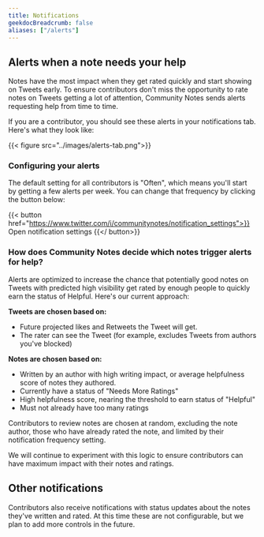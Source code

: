 ```yaml
---
title: Notifications
geekdocBreadcrumb: false
aliases: ["/alerts"]
---
```


## Alerts when a note needs your help

Notes have the most impact when they get rated quickly and start showing on Tweets early. To ensure contributors don't miss the opportunity to rate notes on Tweets getting a lot of attention, Community Notes sends alerts requesting help from time to time.

If you are a contributor, you should see these alerts in your notifications tab. Here's what they look like:

{{< figure src="../images/alerts-tab.png">}}

### Configuring your alerts

The default setting for all contributors is "Often", which means you'll start by getting a few alerts per week. You can change that frequency by clicking the button below:

{{< button href="https://www.twitter.com/i/communitynotes/notification_settings">}} Open notification settings {{</ button>}}

### How does Community Notes decide which notes trigger alerts for help?

Alerts are optimized to increase the chance that potentially good notes on Tweets with predicted high visibility get rated by enough people to quickly earn the status of Helpful. Here's our current approach:

**Tweets are chosen based on:**

- Future projected likes and Retweets the Tweet will get.
- The rater can see the Tweet (for example, excludes Tweets from authors you've blocked)

**Notes are chosen based on:**

- Written by an author with high writing impact, or average helpfulness score of notes they authored.
- Currently have a status of "Needs More Ratings"
- High helpfulness score, nearing the threshold to earn status of "Helpful"
- Must not already have too many ratings

Contributors to review notes are chosen at random, excluding the note author, those who have already rated the note, and limited by their notification frequency setting.

We will continue to experiment with this logic to ensure contributors can have maximum impact with their notes and ratings.

## Other notifications

Contributors also receive notifications with status updates about the notes they've written and rated. At this time these are not configurable, but we plan to add more controls in the future.
